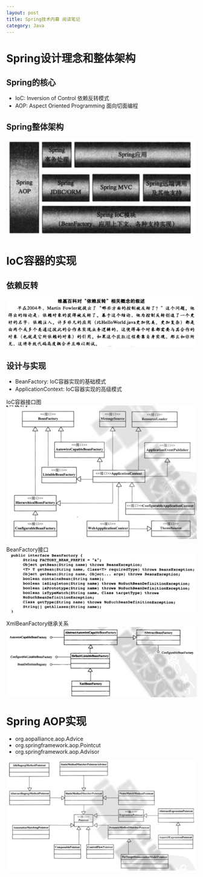 ```yaml
---
layout: post
title: Spring技术内幕 阅读笔记
category: Java
---
```


# Spring设计理念和整体架构

## Spring的核心
- IoC: Inversion of Control 依赖反转模式
- AOP: Aspect Oriented Programming 面向切面编程

## Spring整体架构
![](2018-12-14-Spring技术内幕/spring-arch.png)

# IoC容器的实现

## 依赖反转
![](2018-12-14-Spring技术内幕/control-inversion.png)

## 设计与实现
- BeanFactory: IoC容器实现的基础模式
- ApplicationContext: IoC容器实现的高级模式

IoC容器接口图
![](2018-12-14-Spring技术内幕/ioc-interface-graph.png)

BeanFactory接口
![](2018-12-14-Spring技术内幕/bean-factory.png)

XmlBeanFactory继承关系
![](2018-12-14-Spring技术内幕/xml-bean-factory.png)

# Spring AOP实现
- org.aopalliance.aop.Advice
- org.springframework.aop.Pointcut
- org.springframework.aop.Advisor

![](2018-12-14-Spring技术内幕/pointcut.png)
